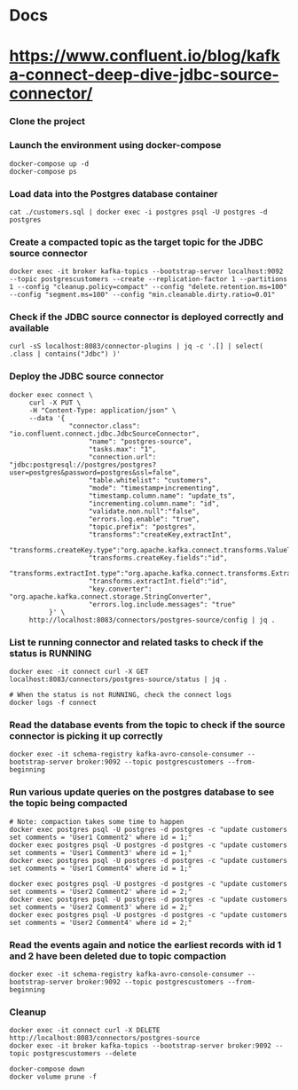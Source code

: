 # Docs
# https://www.confluent.io/blog/kafka-connect-deep-dive-jdbc-source-connector/

### Clone the project

### Launch the environment using docker-compose
```
docker-compose up -d
docker-compose ps
```

### Load data into the Postgres database container
```
cat ./customers.sql | docker exec -i postgres psql -U postgres -d postgres
```

### Create a compacted topic as the target topic for the JDBC source connector
```
docker exec -it broker kafka-topics --bootstrap-server localhost:9092 --topic postgrescustomers --create --replication-factor 1 --partitions 1 --config "cleanup.policy=compact" --config "delete.retention.ms=100"  --config "segment.ms=100" --config "min.cleanable.dirty.ratio=0.01"
```

### Check if the JDBC source connector is deployed correctly and available
```
curl -sS localhost:8083/connector-plugins | jq -c '.[] | select( .class | contains("Jdbc") )'
```

### Deploy the JDBC source connector
```
docker exec connect \
     curl -X PUT \
     -H "Content-Type: application/json" \
     --data '{
               "connector.class": "io.confluent.connect.jdbc.JdbcSourceConnector",
                    "name": "postgres-source",
                    "tasks.max": "1",
                    "connection.url": "jdbc:postgresql://postgres/postgres?user=postgres&password=postgres&ssl=false",
                    "table.whitelist": "customers",
                    "mode": "timestamp+incrementing",
                    "timestamp.column.name": "update_ts",
                    "incrementing.column.name": "id",
                    "validate.non.null":"false",
                    "errors.log.enable": "true",
                    "topic.prefix": "postgres",
                    "transforms":"createKey,extractInt",
                    "transforms.createKey.type":"org.apache.kafka.connect.transforms.ValueToKey",
                    "transforms.createKey.fields":"id",
                    "transforms.extractInt.type":"org.apache.kafka.connect.transforms.ExtractField$Key",
                    "transforms.extractInt.field":"id",
                    "key.converter": "org.apache.kafka.connect.storage.StringConverter",
                    "errors.log.include.messages": "true"
          }' \
     http://localhost:8083/connectors/postgres-source/config | jq .
```

### List te running connector and related tasks to check if the status is RUNNING
```
docker exec -it connect curl -X GET localhost:8083/connectors/postgres-source/status | jq .

# When the status is not RUNNING, check the connect logs
docker logs -f connect
```

### Read the database events from the topic to check if the source connector is picking it up correctly
```
docker exec -it schema-registry kafka-avro-console-consumer --bootstrap-server broker:9092 --topic postgrescustomers --from-beginning
```

### Run various update queries on the postgres database to see the topic being compacted
```
# Note: compaction takes some time to happen 
docker exec postgres psql -U postgres -d postgres -c "update customers set comments = 'User1 Comment2' where id = 1;"
docker exec postgres psql -U postgres -d postgres -c "update customers set comments = 'User1 Comment3' where id = 1;"
docker exec postgres psql -U postgres -d postgres -c "update customers set comments = 'User1 Comment4' where id = 1;"

docker exec postgres psql -U postgres -d postgres -c "update customers set comments = 'User2 Comment2' where id = 2;"
docker exec postgres psql -U postgres -d postgres -c "update customers set comments = 'User2 Comment3' where id = 2;"
docker exec postgres psql -U postgres -d postgres -c "update customers set comments = 'User2 Comment4' where id = 2;"
```

### Read the events again and notice the earliest records with id 1 and 2 have been deleted due to topic compaction
```
docker exec -it schema-registry kafka-avro-console-consumer --bootstrap-server broker:9092 --topic postgrescustomers --from-beginning
```


### Cleanup
```
docker exec -it connect curl -X DELETE http://localhost:8083/connectors/postgres-source
docker exec -it broker kafka-topics --bootstrap-server broker:9092 --topic postgrescustomers --delete

docker-compose down
docker volume prune -f
```

